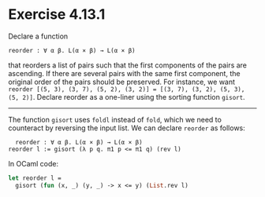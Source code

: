 # Exercise 4.13.1

Declare a function
```text
reorder : ∀ α β. L(α × β) → L(α × β)
```
that reorders a list of pairs such that the first components of the pairs are
ascending.
If there are several pairs with the same first component, the original order of the pairs should be preserved.
For instance, we want `reorder [(5, 3), (3, 7), (5, 2), (3, 2)] = [(3, 7), (3, 2), (5, 3), (5, 2)]`.
Declare reorder as a one-liner using the sorting function `gisort`.

---

The function `gisort` uses `foldl` instead of `fold`, which we need to counteract by reversing the input list.
We can declare `reorder` as follows:
```text
  reorder : ∀ α β. L(α × β) → L(α × β)
reorder l := gisort (λ p q. π1 p <= π1 q) (rev l)
```

In OCaml code:
```ocaml
let reorder l =
  gisort (fun (x, _) (y, _) -> x <= y) (List.rev l)
```
